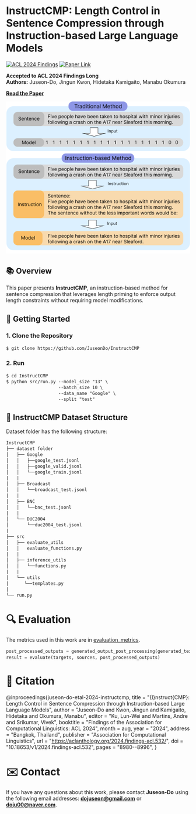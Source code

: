 # InstructCMP: Length Control in Sentence Compression through Instruction-based Large Language Models

[![ACL 2024 Findings](https://img.shields.io/badge/ACL-2024_Findings-blue)](https://aclanthology.org/2024.findings-acl.532/) [![Paper Link](https://img.shields.io/badge/Paper-View-green)](https://aclanthology.org/2024.findings-acl.532/)


**Accepted to ACL 2024 Findings Long**  
**Authors:** Juseon-Do, Jingun Kwon, Hidetaka Kamigaito, Manabu Okumura

[**Read the Paper**](https://aclanthology.org/2024.findings-acl.532/)

![InstructCMP](image/figure1.png)

## 📚 Overview
This paper presents **InstructCMP**, an instruction-based method for sentence compression that leverages length priming to enforce output length constraints without requiring model modifications.

## 🚀 Getting Started
### 1. Clone the Repository
```
$ git clone https://github.com/JuseonDo/InstructCMP
```

### 2. Run
```
$ cd InstructCMP
$ python src/run.py --model_size "13" \
                    --batch_size 10 \
                    --data_name "Google" \
                    --split "test"
```

## 📂 InstructCMP Dataset Structure

Dataset folder has the following structure:
```
InstructCMP
├── dataset folder
│   ├── Google
│   │   ├──google_test.jsonl
│   │   ├──google_valid.jsonl
│   │   └──google_train.jsonl
|   |
│   ├── Broadcast
│   │   └──broadcast_test.jsonl
|   |
│   ├── BNC
│   │   └──bnc_test.jsonl
|   |
│   └── DUC2004
│       └──duc2004_test.jsonl
|
├── src
│   ├── evaluate_utils
│   │   evaluate_functions.py
|   |
│   ├── inference_utils
│   │   └──functions.py
|   |
│   └── utils
|      └──templates.py
|
└── run.py
```



# 🔍 Evaluation
The metrics used in this work are in [evaluation_metrics](https://github.com/JuseonDo/InstructCMP/evaluation).

```python
post_processed_outputs = generated_output_post_processing(generated_text)
result = evaluate(targets, sources, post_processed_outputs)
```

# 📄 Citation
@inproceedings{juseon-do-etal-2024-instructcmp,
    title = "{I}nstruct{CMP}: Length Control in Sentence Compression through Instruction-based Large Language Models",
    author = "Juseon-Do  and
      Kwon, Jingun  and
      Kamigaito, Hidetaka  and
      Okumura, Manabu",
    editor = "Ku, Lun-Wei  and
      Martins, Andre  and
      Srikumar, Vivek",
    booktitle = "Findings of the Association for Computational Linguistics: ACL 2024",
    month = aug,
    year = "2024",
    address = "Bangkok, Thailand",
    publisher = "Association for Computational Linguistics",
    url = "https://aclanthology.org/2024.findings-acl.532/",
    doi = "10.18653/v1/2024.findings-acl.532",
    pages = "8980--8996",
}

# ✉️ Contact
If you have any questions about this work, please contact **Juseon-Do** using the following email addresses: **dojuseon@gmail.com** or **doju00@naver.com**. 


